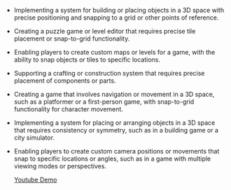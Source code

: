 - Implementing a system for building or placing objects in a 3D space with precise positioning and snapping to a grid or other points of reference.
- Creating a puzzle game or level editor that requires precise tile placement or snap-to-grid functionality.
- Enabling players to create custom maps or levels for a game, with the ability to snap objects or tiles to specific locations.
- Supporting a crafting or construction system that requires precise placement of components or parts.
- Creating a game that involves navigation or movement in a 3D space, such as a platformer or a first-person game, with snap-to-grid functionality for character movement.
- Implementing a system for placing or arranging objects in a 3D space that requires consistency or symmetry, such as in a building game or a city simulator.
- Enabling players to create custom camera positions or movements that snap to specific locations or angles, such as in a game with multiple viewing modes or perspectives.

  [Youtube Demo](https://www.youtube.com/watch?v=WuYTlhWh9xs)
